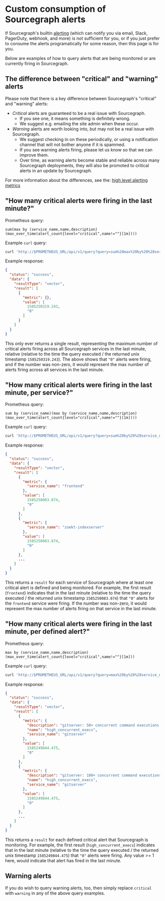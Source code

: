 # Custom consumption of Sourcegraph alerts

If Sourcegraph's builtin [alerting](alerting.md) (which can notify you via email, Slack, PagerDuty, webhook, and more) is not sufficient for you, or if you just prefer to consume the alerts programatically for some reason, then this page is for you.

Below are examples of how to query alerts that are being monitored or are currently firing in Sourcegraph.

## The difference between "critical" and "warning" alerts

Please note that there is a key difference between Sourcegraph's "critical" and "warning" alerts:

- _Critical_ alerts are guaranteed to be a real issue with Sourcegraph.
  - If you see one, it means something is definitely wrong.
  - We suggest e.g. emailing the site admin when these occur.
- _Warning_ alerts are worth looking into, but may not be a real issue with Sourcegraph.
  - We suggest checking in on these periodically, or using a notification channel that will not bother anyone if it is spammed.
  - If you see warning alerts firing, please let us know so that we can improve them.
  - Over time, as warning alerts become stable and reliable across many Sourcegraph deployments, they will also be promoted to critical alerts in an update by Sourcegraph.

For more information about the differences, see the: [high level alerting metrics](metrics_guide.md#high-level-alerting-metrics)

## "How many critical alerts were firing in the last minute?"

Prometheus query:

```prometheus
sum(max by (service_name,name,description)(max_over_time(alert_count{level="critical",name!=""}[1m])))
```

Example `curl` query:

```sh
curl 'http://$PROMETHEUS_URL/api/v1/query?query=sum%28max%20by%20%28service_name%2Cname%2Cdescription%29%28max_over_time%28alert_count%7Blevel%3D%22critical%22%2Cname%21%3D%22%22%7D%5B1m%5D%29%29%29
```

Example response:

```json
{
  "status": "success",
  "data": {
    "resultType": "vector",
    "result": [
      {
        "metric": {},
        "value": [
          1585250319.243,
          "0"
        ]
      }
    ]
  }
}
```

This only ever returns a single result, representing the maximum number of critical alerts firing across all Sourcegraph services in the last minute, relative (relative to the time the query executed / the returned unix timestamp `1585250319.243`). The above shows that `"0"` alerts were firing, and if the number was non-zero, it would represent the max number of alerts firing across all services in the last minute.

## "How many critical alerts were firing in the last minute, per service?"

Prometheus query:

```prometheus
sum by (service_name)(max by (service_name,name,description)(max_over_time(alert_count{level="critical",name!=""}[1m])))
```

Example `curl` query:

```sh
curl 'http://$PROMETHEUS_URL/api/v1/query?query=sum%20by%20%28service_name%29%28max%20by%20%28service_name%2Cname%2Cdescription%29%28max_over_time%28alert_count%7Blevel%3D%22critical%22%2Cname%21%3D%22%22%7D%5B1m%5D%29%29%29'
```

Example response:

```json
{
  "status": "success",
  "data": {
    "resultType": "vector",
    "result": [
      {
        "metric": {
          "service_name": "frontend"
        },
        "value": [
          1585250083.874,
          "0"
        ]
      },
      {
        "metric": {
          "service_name": "zoekt-indexserver"
        },
        "value": [
          1585250083.874,
          "0"
        ]
      },
      ...
    ]
  }
}
```

This returns a `result` for each service of Sourcegraph where at least one critical alert is defined and being monitored. For example, the first result (`frontend`) indicates that in the last minute (relative to the time the query executed / the returned unix timestamp `1585250083.874`) that `"0"` alerts for the `frontend` service were firing. If the number was non-zero, it would represent the max number of alerts firing on that service in the last minute.


## "How many critical alerts were firing in the last minute, per defined alert?"

Prometheus query:

```prometheus
max by (service_name,name,description)(max_over_time(alert_count{level="critical",name!=""}[1m]))
```

Example `curl` query:

```sh
curl 'http://$PROMETHEUS_URL/api/v1/query?query=max%20by%20%28service_name%2Cname%2Cdescription%29%28max_over_time%28alert_count%7Blevel%3D%22critical%22%2Cname%21%3D%22%22%7D%5B1m%5D%29%29'
```

Example response:

```json
{
  "status": "success",
  "data": {
    "resultType": "vector",
    "result": [
      {
        "metric": {
          "description": "gitserver: 50+ concurrent command executions (abnormally high load)",
          "name": "high_concurrent_execs",
          "service_name": "gitserver"
        },
        "value": [
          1585249844.475,
          "0"
        ]
      },
      {
        "metric": {
          "description": "gitserver: 100+ concurrent command executions (abnormally high load)",
          "name": "high_concurrent_execs",
          "service_name": "gitserver"
        },
        "value": [
          1585249844.475,
          "0"
        ]
      },
      ...
    ]
  }
}
```

This returns a `result` for each defined critical alert that Sourcegraph is monitoring. For example, the first result (`high_concurrent_execs`) indicates that in the last minute (relative to the time the query executed / the returned unix timestamp `1585249844.475`) that `"0"` alerts were firing. Any value >= 1 here, would indicate that alert has fired in the last minute.

## Warning alerts

If you do wish to query warning alerts, too, then simply replace `critical` with `warning` in any of the above query examples.
